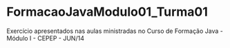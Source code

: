 FormacaoJavaModulo01_Turma01
============================

Exercício apresentados nas aulas ministradas no Curso de Formação Java - Módulo I - CEPEP - JUN/14
